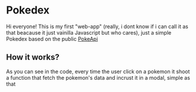 # Pokedex
Hi everyone! This is my first "web-app" (really, i dont know if i can call it as that beacause it just vainilla Javascript but who cares), just a simple Pokedex based on the public [PokeApi](https://pokeapi.co/)


## How it works?

As you can see in the code, every time the user click on a pokemon it shoot a function that fetch the pokemon's data and incrust it in a modal, simple as that

